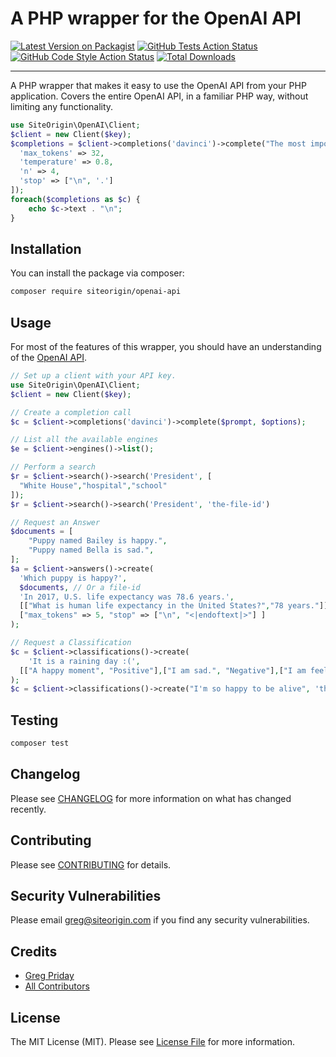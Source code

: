 # A PHP wrapper for the OpenAI API

[![Latest Version on Packagist](https://img.shields.io/packagist/v/siteorigin/openai-api.svg?style=flat-square)](https://packagist.org/packages/siteorigin/openai-api)
[![GitHub Tests Action Status](https://img.shields.io/github/workflow/status/siteorigin/openai-api/run-tests?label=tests)](https://github.com/siteorigin/openai-api/actions?query=workflow%3ATests+branch%3Amaster)
[![GitHub Code Style Action Status](https://img.shields.io/github/workflow/status/siteorigin/openai-api/Check%20&%20fix%20styling?label=code%20style)](https://github.com/siteorigin/openai-api/actions?query=workflow%3A"Check+%26+fix+styling"+branch%3Amaster)
[![Total Downloads](https://img.shields.io/packagist/dt/siteorigin/openai-api.svg?style=flat-square)](https://packagist.org/packages/siteorigin/openai-api)

---

A PHP wrapper that makes it easy to use the OpenAI API from your PHP application. Covers the entire OpenAI API, in a familiar PHP way, without limiting any functionality.

```php
use SiteOrigin\OpenAI\Client;
$client = new Client($key);
$completions = $client->completions('davinci')->complete("The most important technology for humanity is", [
  'max_tokens' => 32,
  'temperature' => 0.8,
  'n' => 4,
  'stop' => ["\n", '.']
]);
foreach($completions as $c) {
	echo $c->text . "\n";
}
```

## Installation

You can install the package via composer:

```bash
composer require siteorigin/openai-api
```

## Usage

For most of the features of this wrapper, you should have an understanding of the [OpenAI API](https://beta.openai.com/docs/api-reference/introduction).

```php
// Set up a client with your API key.
use SiteOrigin\OpenAI\Client;
$client = new Client($key);

// Create a completion call
$c = $client->completions('davinci')->complete($prompt, $options);

// List all the available engines
$e = $client->engines()->list();

// Perform a search
$r = $client->search()->search('President', [
  "White House","hospital","school"
]);
$r = $client->search()->search('President', 'the-file-id')

// Request an Answer
$documents = [
	"Puppy named Bailey is happy.",
	"Puppy named Bella is sad.",
];
$a = $client->answers()->create(
  'Which puppy is happy?',
  $documents, // Or a file-id
  'In 2017, U.S. life expectancy was 78.6 years.',
  [["What is human life expectancy in the United States?","78 years."]],
  ["max_tokens" => 5, "stop" => ["\n", "<|endoftext|>"] ]
);

// Request a Classification
$c = $client->classifications()->create(
	'It is a raining day :(',
  [["A happy moment", "Positive"],["I am sad.", "Negative"],["I am feeling awesome", "Positive"]]
);
$c = $client->classifications()->create("I'm so happy to be alive", 'the-file-id');
```

## Testing

```bash
composer test
```

## Changelog

Please see [CHANGELOG](CHANGELOG.md) for more information on what has changed recently.

## Contributing

Please see [CONTRIBUTING](.github/CONTRIBUTING.md) for details.

## Security Vulnerabilities

Please email greg@siteorigin.com if you find any security vulnerabilities.

## Credits

- [Greg Priday](https://github.com/gregpriday)
- [All Contributors](../../contributors)

## License

The MIT License (MIT). Please see [License File](LICENSE.md) for more information.
